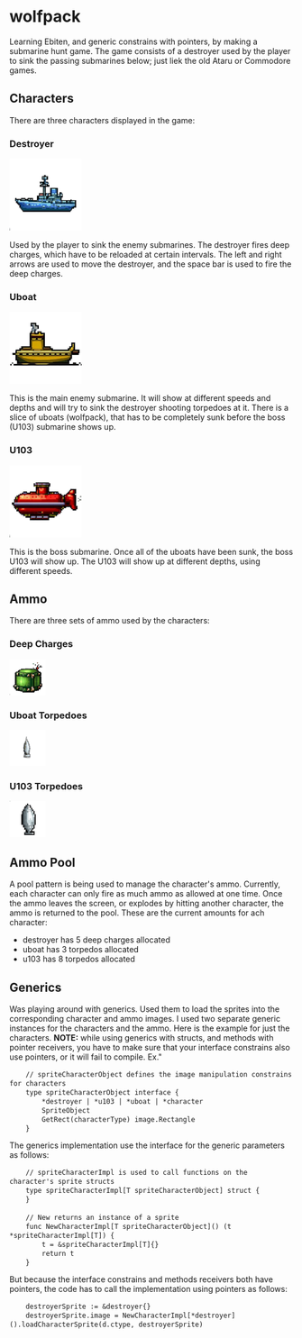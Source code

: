 # wolfpack
Learning Ebiten, and generic constrains with pointers, by making a submarine hunt game.  The game consists of a 
destroyer used by the player to sink the passing submarines below; just liek the old Ataru or Commodore games.

## Characters

There are three characters displayed in the game:

### Destroyer
![plot](./assets/graphics/sprites/ship_left.png)

Used by the player to sink the enemy submarines. The destroyer fires deep charges, which have to be reloaded at 
certain intervals.  The left and right arrows are used to move the destroyer, and the space bar is used to fire the
deep charges.

### Uboat
![plot](./assets/graphics/sprites/uboat_left.png)

This is the main enemy submarine.  It will show at different speeds and depths and will try to sink the destroyer
shooting torpedoes at it.  There is a slice of uboats (wolfpack), that has to be completely sunk before the boss (U103) 
submarine shows up.


### U103
![plot](./assets/graphics/sprites/wolf_left.png)

This is the boss submarine.  Once all of the uboats have been sunk, the boss U103 will show up. The U103 will show up
at different depths, using different speeds.




## Ammo

There are three sets of ammo used by the characters:

### Deep Charges 
![plot](./assets/graphics/sprites/deep_charge.png)

### Uboat Torpedoes
![plot](./assets/graphics/sprites/uboat_torpedo.png)

### U103 Torpedoes
![plot](./assets/graphics/sprites/wolf_torpedo.png)


## Ammo Pool
A pool pattern is being used to manage the character's ammo. Currently, each character can only fire as much ammo as
allowed at one time.  Once the ammo leaves the screen, or explodes by hitting another character, the ammo is returned 
to the pool. These are the current amounts for ach character:

* destroyer has 5 deep charges allocated
* uboat has 3 torpedos allocated
* u103 has 8 torpedos allocated



## Generics
Was playing around with generics. Used them to load the sprites into the corresponding character and ammo images. I used
two separate generic instances for the characters and the ammo. Here is the example for just the characters. **NOTE:** 
while using generics with structs, and methods with pointer receivers, you have to make sure that your interface constrains 
also use pointers, or it will fail to compile.  Ex."
```
    // spriteCharacterObject defines the image manipulation constrains for characters
    type spriteCharacterObject interface {
	    *destroyer | *u103 | *uboat | *character
	    SpriteObject
	    GetRect(characterType) image.Rectangle
    }
```

The generics implementation use the interface for the generic parameters as follows:
```
    // spriteCharacterImpl is used to call functions on the character's sprite structs
    type spriteCharacterImpl[T spriteCharacterObject] struct {
    }

    // New returns an instance of a sprite
    func NewCharacterImpl[T spriteCharacterObject]() (t *spriteCharacterImpl[T]) {
	    t = &spriteCharacterImpl[T]{}
	    return t
    }
```

But because the interface constrains and methods receivers both have pointers, the code has to call the implementation
using pointers as follows:
```
    destroyerSprite := &destroyer{}
    destroyerSprite.image = NewCharacterImpl[*destroyer]().loadCharacterSprite(d.ctype, destroyerSprite)
```



